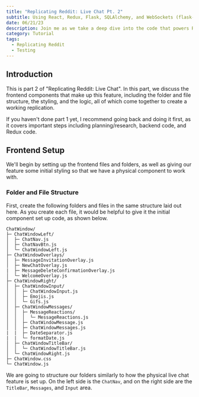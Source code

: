 ```yaml
---
title: "Replicating Reddit: Live Chat Pt. 2"
subtitle: Using React, Redux, Flask, SQLAlchemy, and WebSockets (flask-socketio) to create Reddit's live messaging feature.
date: 06/21/23
description: Join me as we take a deep dive into the code that powers Ribbit's live chat feature and discuss the project in its entirety, from the initial planning stages all the way to its completion.
category: Tutorial
tags:
  - Replicating Reddit
  - Testing
---
```


## Introduction

This is part 2 of "Replicating Reddit: Live Chat". In this part, we discuss the frontend components that make up this feature, including the folder and file structure, the styling, and the logic, all of which come together to create a working replication.

If you haven't done part 1 yet, I recommend going back and doing it first, as it covers important steps including planning/research, backend code, and Redux code.

## Frontend Setup

We'll begin by setting up the frontend files and folders, as well as giving our feature some initial styling so that we have a physical component to work with.

### Folder and File Structure

First, create the following folders and files in the same structure laid out here. As you create each file, it would be helpful to give it the initial component set up code, as shown below.

```plaintext
ChatWindow/
├─ ChatWindowLeft/
│  ├─ ChatNav.js
│  ├─ ChatNavBtn.js
│  └─ ChatWindowLeft.js
├─ ChatWindowOverlays/
│  ├─ MessageInvitationOverlay.js
│  ├─ NewChatOverlay.js
|  ├─ MessageDeleteConfirmationOverlay.js
│  └─ WelcomeOverlay.js
├─ ChatWindowRight/
│  ├─ ChatWindowInput/
│  │  ├─ ChatWindowInput.js
│  │  ├─ Emojis.js
│  │  └─ Gifs.js
│  ├─ ChatWindowMessages/
│  │  ├─ MessageReactions/
│  │  │  └─ MessageReactions.js
│  │  ├─ ChatWindowMessage.js
│  │  ├─ ChatWindowMessages.js
|  |  ├─ DateSeparator.js
|  |  └─ formatDate.js
│  ├─ ChatWindowTitleBar/
│  │  └─ ChatWindowTitleBar.js
│  └─ ChatWindowRight.js
├─ ChatWindow.css
└─ ChatWindow.js
```

We are going to structure our folders similarly to how the physical live chat feature is set up. On the left side is the `ChatNav`, and on the right side are the `TitleBar`, `Messages`, and `Input` area.

